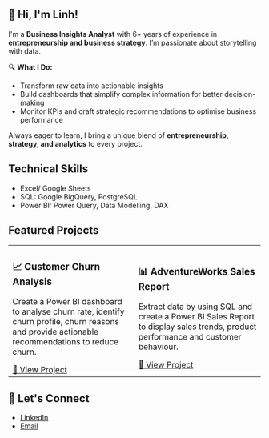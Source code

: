 ## 👋 Hi, I'm Linh!
I'm a **Business Insights Analyst** with 6+ years of experience in **entrepreneurship and business strategy**. I’m passionate about storytelling with data. 

🔍 **What I Do:**  
- Transform raw data into actionable insights
- Build dashboards that simplify complex information for better decision-making  
- Monitor KPIs and craft strategic recommendations to optimise business performance  

Always eager to learn, I bring a unique blend of **entrepreneurship, strategy, and analytics** to every project.  
## Technical Skills
- Excel/ Google Sheets
- SQL: Google BigQuery, PostgreSQL
- Power BI: Power Query, Data Modelling, DAX
## Featured Projects
<table>
  <tr>
    <td width="50%">
      <h3>📈 Customer Churn Analysis</h3>
      <p>Create a Power BI dashboard to analyse churn rate, identify churn profile, churn reasons and provide actionable recommendations to reduce churn.</p>
      </p>
      <a href="[https://github.com/LinhHong95/Customer-Churn-Analysis]">
        🔗 View Project
      </a>
    </td>

  <td width="50%">
      <h3>📊 AdventureWorks Sales Report</h3>
      <p>Extract data by using SQL and create a Power BI Sales Report to display sales trends, product performance and customer behaviour.</p>
      </p>
      <a href="[https://github.com/LinhHong95/AdventureWorks-Sales-Report]">
        🔗 View Project
      </a>
    </td>
  </tr>
</table>

  
## 📣 Let's Connect
- [LinkedIn](www.linkedin.com/in/linh-hong-18273a303)
- [Email](mailto:linhhong.analyst@gmail.com)
